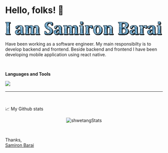 # Hello, folks! :wave:
[![Samiorn Barai](samiron-barai.gif)](https://samironbarai.com/)

Have been working as a software engineer. My main responsibilty is to develop backend and frontend.
Beside backend and frontend I have been developing mobile application using react native.

<br>

**Languages and Tools**

<code><img height="35rem" src="https://cdn0.iconfinder.com/data/icons/logos-brands-in-colors/128/react_color-512.png"/></code>
***

<br>

📈 My Github stats <br />
<p align="center">
  <img src="https://github-readme-stats.vercel.app/api?username=samironbarai&theme=dark&show_icons=true" alt="shwetangStats" />  
</p>

<br />

Thanks,
<br>
[Samiron Barai](https://samironbarai.com/)
